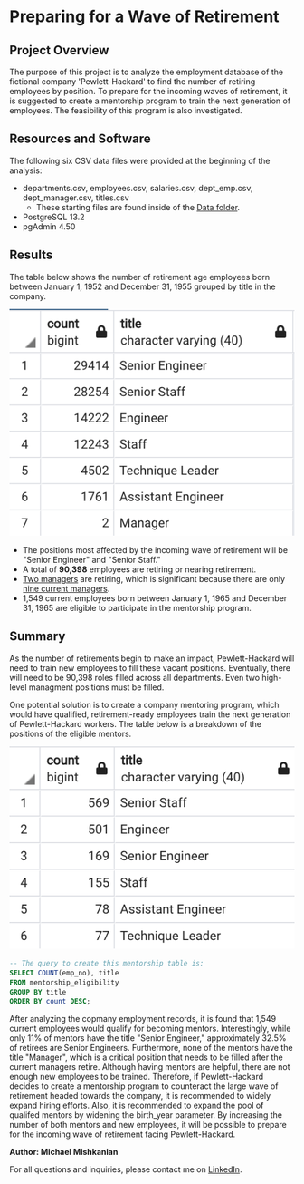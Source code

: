 # Preparing for a Wave of Retirement

## Project Overview
The purpose of this project is to analyze the employment database of the fictional company 'Pewlett-Hackard' to find the number of retiring employees by position. To prepare for the incoming waves of retirement, it is suggested to create a mentorship program to train the next generation of employees. The feasibility of this program is also investigated.

## Resources and Software
The following six CSV data files were provided at the beginning of the analysis: 
- departments.csv, employees.csv, salaries.csv, dept_emp.csv, dept_manager.csv, titles.csv
  - These starting files are found inside of the [Data folder](https://github.com/Mishkanian/Pewlett-Hackard-Analysis/tree/main/Data).
- PostgreSQL 13.2
- pgAdmin 4.50

## Results

The table below shows the number of retirement age employees born between January 1, 1952 and December 31, 1955 grouped by title in the company.

![retiring_titles](https://github.com/Mishkanian/Pewlett-Hackard-Analysis/blob/main/Query%20Images/retiring_titles.png)

- The positions most affected by the incoming wave of retirement will be "Senior Engineer" and "Senior Staff."
- A total of **90,398** employees are retiring or nearing retirement.
- [Two managers](https://github.com/Mishkanian/Pewlett-Hackard-Analysis/blob/main/Query%20Images/retiring_managers.png) are retiring, which is significant because there are only [nine current managers](https://github.com/Mishkanian/Pewlett-Hackard-Analysis/blob/main/Query%20Images/current_managers.png).
- 1,549 current employees born between January 1, 1965 and December 31, 1965 are eligible to participate in the mentorship program.

## Summary

As the number of retirements begin to make an impact, Pewlett-Hackard will need to train new employees to fill these vacant positions. Eventually, there will need to be 90,398 roles filled across all departments. Even two high-level managment positions must be filled.

One potential solution is to create a company mentoring program, which would have qualified, retirement-ready employees train the next generation of Pewlett-Hackard workers. The table below is a breakdown of the positions of the eligible mentors.

![eligible_mentors](https://github.com/Mishkanian/Pewlett-Hackard-Analysis/blob/main/Query%20Images/eligible_mentor_chart.png)
```SQL
-- The query to create this mentorship table is:
SELECT COUNT(emp_no), title
FROM mentorship_eligibility
GROUP BY title
ORDER BY count DESC;
```

After analyzing the copmany employment records, it is found that 1,549 current employees would qualify for becoming mentors. Interestingly, while only 11% of mentors have the title "Senior Engineer," approximately 32.5% of retirees are Senior Engineers. Furthermore, none of the mentors have the title "Manager", which is a critical position that needs to be filled after the current managers retire. Although having mentors are helpful, there are not enough new employees to be trained. Therefore, if Pewlett-Hackard decides to create a mentorship program to counteract the large wave of retirement headed towards the company, it is recommended to widely expand hiring efforts. Also, it is recommended to expand the pool of qualifed mentors by widening the birth_year parameter. By increasing the number of both mentors and new employees, it will be possible to prepare for the incoming wave of retirement facing Pewlett-Hackard.


**Author: Michael Mishkanian**  

For all questions and inquiries, please contact me on [LinkedIn](https://www.linkedin.com/in/michaelmishkanian/).
